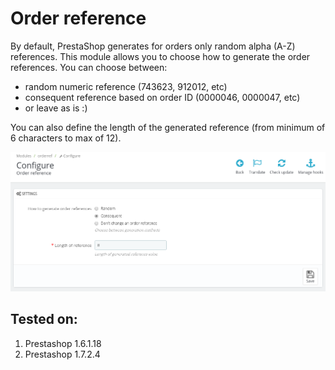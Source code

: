 # Order reference

By default, PrestaShop generates for orders only random alpha (A-Z) references.
This module allows you to choose how to generate the order references.
You can choose between:
- random numeric reference (743623, 912012, etc)
- consequent reference based on order ID (0000046, 0000047, etc)
- or leave as is :)

You can also define the length of the generated reference (from minimum of 6
characters to max of 12).

![Screenshot](Screen_Settings.png)

## Tested on:

1. Prestashop 1.6.1.18
2. Prestashop 1.7.2.4


